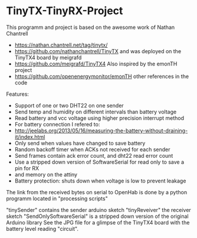 # TinyTX-TinyRX-Project

This programm and project is based on the awesome work of Nathan Chantrell
* https://nathan.chantrell.net/tag/tinytx/
* https://github.com/nathanchantrell/TinyTX
and was deployed on the TinyTX4 board by meigrafd
* https://github.com/meigrafd/TinyTX4
 Also inspired by the emonTH project
* https://github.com/openenergymonitor/emonTH
other references in the code

Features:
*  Support of one or two DHT22 on one sender
*  Send temp and humidity on different intervals than battery voltage
*  Read battery and vcc voltage using higher precision interrupt method
*  For battery connection I refered to: 
*  http://jeelabs.org/2013/05/16/measuring-the-battery-without-draining-it/index.html
*  Only send when values have changed to save battery
*  Random backoff timer when ACKs not received for each sender
*  Send frames contain ack error count, and dht22 read error count
*  Use a stripped down version of SoftwareSerial for read only to save a pin for RX
*  and memory on the attiny
*  Battery protection: shuts down when voltage is low to prevent leakage

The link from the received bytes on serial to OpenHab is done by a python
programm located in  "processing scripts"

"tinySender" contains the sender arduino sketch
"tinyReveiver" the receiver sketch
"SendOnlySoftwareSerial" is a stripped down version of the original Arduino library
See the JPG file for a glimpse of the TinyTX4 board with the battery level reading
 "circuit".
